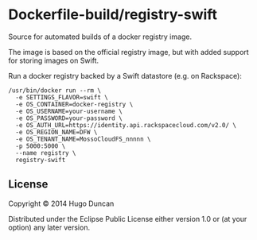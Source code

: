 # Dockerfile-build/registry-swift

Source for automated builds of a docker registry image.

The image is based on the official registry image, but with added
support for storing images on Swift.

Run a docker registry backed by a Swift datastore (e.g. on Rackspace):

```
/usr/bin/docker run --rm \
  -e SETTINGS_FLAVOR=swift \
  -e OS_CONTAINER=docker-registry \
  -e OS_USERNAME=your-username \
  -e OS_PASSWORD=your-password \
  -e OS_AUTH_URL=https://identity.api.rackspacecloud.com/v2.0/ \
  -e OS_REGION_NAME=DFW \
  -e OS_TENANT_NAME=MossoCloudFS_nnnnn \
  -p 5000:5000 \
  --name registry \
  registry-swift
```

## License

Copyright © 2014 Hugo Duncan

Distributed under the Eclipse Public License either version 1.0 or (at
your option) any later version.

